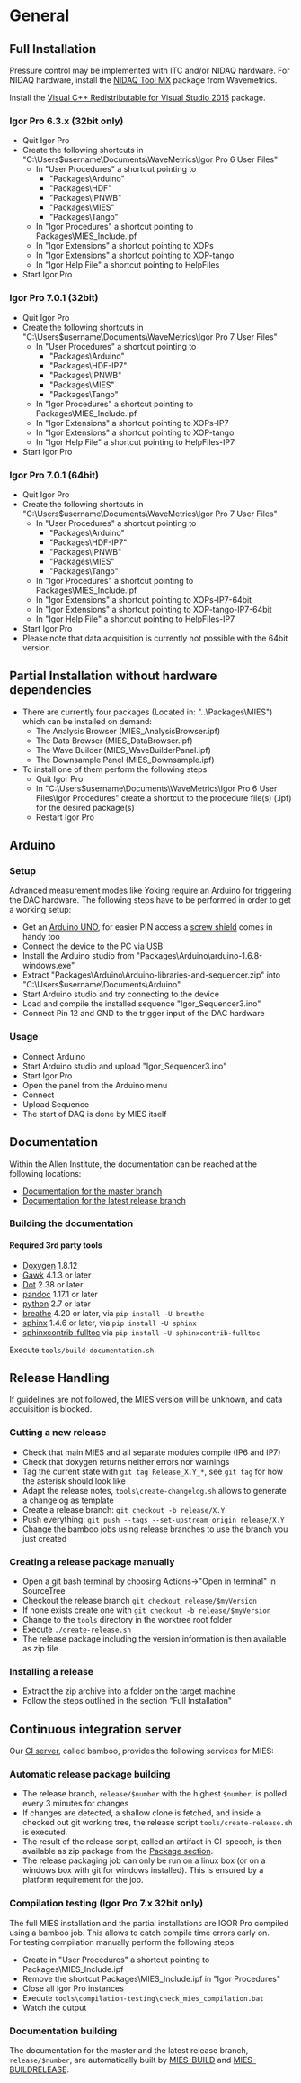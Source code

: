 # General

## Full Installation

Pressure control may be implemented with ITC and/or NIDAQ hardware.  For NIDAQ
hardware, install the [NIDAQ Tool MX](https://www.wavemetrics.com/products/nidaqtools/nidaqtools.htm)
package from Wavemetrics.

Install the [Visual C++ Redistributable for Visual Studio 2015](
https://www.microsoft.com/en-us/download/details.aspx?id=48145) package.

### Igor Pro 6.3.x (32bit only)

* Quit Igor Pro
* Create the following shortcuts in "C:\Users\$username\Documents\WaveMetrics\Igor Pro 6 User Files"
	* In "User Procedures" a shortcut pointing to
		* "Packages\Arduino"
		* "Packages\HDF"
		* "Packages\IPNWB"
		* "Packages\MIES"
		* "Packages\Tango"
	* In "Igor Procedures" a shortcut pointing to Packages\MIES_Include.ipf
	* In "Igor Extensions" a shortcut pointing to XOPs
	* In "Igor Extensions" a shortcut pointing to XOP-tango
	* In "Igor Help File"  a shortcut pointing to HelpFiles
* Start Igor Pro

### Igor Pro 7.0.1 (32bit)

* Quit Igor Pro
* Create the following shortcuts in "C:\Users\$username\Documents\WaveMetrics\Igor Pro 7 User Files"
	* In "User Procedures" a shortcut pointing to
		* "Packages\Arduino"
		* "Packages\HDF-IP7"
		* "Packages\IPNWB"
		* "Packages\MIES"
		* "Packages\Tango"
	* In "Igor Procedures" a shortcut pointing to Packages\MIES_Include.ipf
	* In "Igor Extensions" a shortcut pointing to XOPs-IP7
	* In "Igor Extensions" a shortcut pointing to XOP-tango
	* In "Igor Help File"  a shortcut pointing to HelpFiles-IP7
* Start Igor Pro

### Igor Pro 7.0.1 (64bit)

* Quit Igor Pro
* Create the following shortcuts in "C:\Users\$username\Documents\WaveMetrics\Igor Pro 7 User Files"
	* In "User Procedures" a shortcut pointing to
		* "Packages\Arduino"
		* "Packages\HDF-IP7"
		* "Packages\IPNWB"
		* "Packages\MIES"
		* "Packages\Tango"
	* In "Igor Procedures" a shortcut pointing to Packages\MIES_Include.ipf
	* In "Igor Extensions" a shortcut pointing to XOPs-IP7-64bit
	* In "Igor Extensions" a shortcut pointing to XOP-tango-IP7-64bit
	* In "Igor Help File"  a shortcut pointing to HelpFiles-IP7
* Start Igor Pro
* Please note that data acquisition is currently not possible with the 64bit version.

## Partial Installation without hardware dependencies
* There are currently four packages (Located in: "..\Packages\MIES") which can be installed on demand:
	* The Analysis Browser (MIES_AnalysisBrowser.ipf)
	* The Data Browser (MIES_DataBrowser.ipf)
	* The Wave Builder (MIES_WaveBuilderPanel.ipf)
	* The Downsample Panel (MIES_Downsample.ipf)
* To install one of them perform the following steps:
	* Quit Igor Pro
	* In "C:\Users\$username\Documents\WaveMetrics\Igor Pro 6 User Files\Igor Procedures" create a shortcut to the procedure file(s) (.ipf) for the desired package(s)
	* Restart Igor Pro

## Arduino

### Setup
Advanced measurement modes like Yoking require an Arduino for triggering the DAC hardware. The following steps have to be performed in order to get a working setup:

* Get an [Arduino UNO](https://www.arduino.cc/en/Main/ArduinoBoardUno), for easier PIN access a [screw shield](http://www.robotshop.com/en/dfrobot-arduino-compatible-screw-shield.html) comes in handy too
* Connect the device to the PC via USB
* Install the Arduino studio from "Packages\Arduino\arduino-1.6.8-windows.exe"
* Extract "Packages\Arduino\Arduino-libraries-and-sequencer.zip" into "C:\Users\$username\Documents\Arduino"
* Start Arduino studio and try connecting to the device
* Load and compile the installed sequence "Igor_Sequencer3.ino"
* Connect Pin 12 and GND to the trigger input of the DAC hardware

### Usage
* Connect Arduino
* Start Arduino studio and upload "Igor_Sequencer3.ino"
* Start Igor Pro
* Open the panel from the Arduino menu
* Connect
* Upload Sequence
* The start of DAQ is done by MIES itself

## Documentation

Within the Allen Institute, the documentation can be reached at the following locations:

* [Documentation for the master branch](http://10.128.24.29/master/index.html)
* [Documentation for the latest release branch](http://10.128.24.29/release/index.html)

### Building the documentation

#### Required 3rd party tools
* [Doxygen](http://doxygen.org) 1.8.12
* [Gawk](http://sourceforge.net/projects/ezwinports/files/gawk-4.1.3-w32-bin.zip/download) 4.1.3 or later
* [Dot](http://www.graphviz.org) 2.38 or later
* [pandoc](https://github.com/jgm/pandoc/releases) 1.17.1 or later
* [python](http://www.python.org) 2.7 or later
* [breathe](https://github.com/michaeljones/breathe) 4.20 or later, via `pip install -U breathe`
* [sphinx](http://www.sphinx-doc.org/en/stable) 1.4.6 or later, via `pip install -U sphinx`
* [sphinxcontrib-fulltoc](https://sphinxcontrib-fulltoc.readthedocs.io/en/latest/) via `pip install -U sphinxcontrib-fulltoc`

Execute `tools/build-documentation.sh`.

## Release Handling

If guidelines are not followed, the MIES version will be unknown, and data acquisition is blocked.

### Cutting a new release
* Check that main MIES and all separate modules compile (IP6 and IP7)
* Check that doxygen returns neither errors nor warnings
* Tag the current state with `git tag Release_X.Y_*`, see `git tag` for how the asterisk should look like
* Adapt the release notes, `tools\create-changelog.sh` allows to generate a changelog as template
* Create a release branch: `git checkout -b release/X.Y`
* Push everything: `git push --tags --set-upstream origin release/X.Y`
* Change the bamboo jobs using release branches to use the branch you just created

### Creating a release package manually
* Open a git bash terminal by choosing Actions->"Open in terminal" in SourceTree
* Checkout the release branch `git checkout release/$myVersion`
* If none exists create one with `git checkout -b release/$myVersion`
* Change to the `tools` directory in the worktree root folder
* Execute `./create-release.sh`
* The release package including the version information is then available as zip file

### Installing a release
* Extract the zip archive into a folder on the target machine
* Follow the steps outlined in the section "Full Installation"

## Continuous integration server
Our [CI server](http://bamboo.corp.alleninstitute.org/browse/MIES), called
bamboo, provides the following services for MIES:

### Automatic release package building
* The release branch, `release/$number` with the highest `$number`, is polled every 3 minutes for changes
* If changes are detected, a shallow clone is fetched, and inside a checked
  out git working tree, the release script `tools/create-release.sh` is executed.
* The result of the release script, called an artifact in CI-speech, is then
  available as zip package from the [Package section](http://bamboo.corp.alleninstitute.org/browse/MIES-RELEASE/latestSuccessful).
* The release packaging job can only be run on a linux box (or on a windows box with git for windows installed).
  This is ensured by a platform requirement for the job.

### Compilation testing (Igor Pro 7.x 32bit only)
The full MIES installation and the partial installations are IGOR Pro compiled
using a bamboo job. This allows to catch compile time errors early on.<br>
For testing compilation manually perform the following steps:

* Create in "User Procedures" a shortcut pointing to Packages\MIES_Include.ipf
* Remove the shortcut Packages\MIES_Include.ipf in "Igor Procedures"
* Close all Igor Pro instances
* Execute `tools\compilation-testing\check_mies_compilation.bat`
* Watch the output

### Documentation building
The documentation for the master and the latest release branch, `release/$number`, are automatically built by [MIES-BUILD](http://bamboo.corp.alleninstitute.org/browse/MIES-BUILD) and [MIES-BUILDRELEASE](http://bamboo.corp.alleninstitute.org/browse/MIES-BUILDRELEASE).

